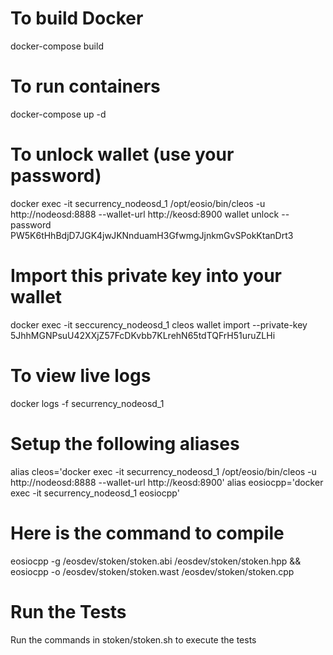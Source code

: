 
# To build Docker
docker-compose build

# To run containers
docker-compose up -d

# To unlock wallet (use your password)
docker exec -it securrency_nodeosd_1 /opt/eosio/bin/cleos -u http://nodeosd:8888 --wallet-url http://keosd:8900 wallet unlock --password PW5K6tHhBdjD7JGK4jwJKNnduamH3GfwmgJjnkmGvSPokKtanDrt3

# Import this private key into your wallet
docker exec -it seccurency_nodeosd_1 cleos wallet import --private-key 5JhhMGNPsuU42XXjZ57FcDKvbb7KLrehN65tdTQFrH51uruZLHi

# To view live logs
docker logs -f securrency_nodeosd_1

# Setup the following aliases
alias cleos='docker exec -it securrency_nodeosd_1 /opt/eosio/bin/cleos -u http://nodeosd:8888 --wallet-url http://keosd:8900'
alias eosiocpp='docker exec -it securrency_nodeosd_1 eosiocpp'

# Here is the command to compile
eosiocpp -g /eosdev/stoken/stoken.abi /eosdev/stoken/stoken.hpp && eosiocpp -o /eosdev/stoken/stoken.wast /eosdev/stoken/stoken.cpp


# Run the Tests
Run the commands in stoken/stoken.sh to execute the tests